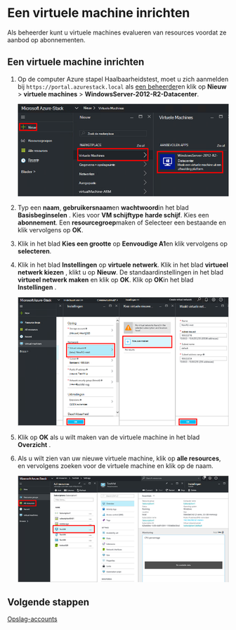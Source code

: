 <properties
    pageTitle="Inrichten van een VM Azure gestapelde (tenant) | Microsoft Azure"
    description="Informatie over het inrichten van een VM Azure gestapelde als een tenant."
    services="azure-stack"
    documentationCenter=""
    authors="ErikjeMS"
    manager="byronr"
    editor=""/>

<tags
    ms.service="azure-stack"
    ms.workload="na"
    ms.tgt_pltfrm="na"
    ms.devlang="na"
    ms.topic="get-started-article"
    ms.date="10/12/2016"
    ms.author="erikje"/>

# <a name="provision-a-virtual-machine"></a>Een virtuele machine inrichten

Als beheerder kunt u virtuele machines evalueren van resources voordat ze aanbod op abonnementen.

## <a name="provision-a-virtual-machine"></a>Een virtuele machine inrichten

1.  Op de computer Azure stapel Haalbaarheidstest, moet u zich aanmelden bij `https://portal.azurestack.local` als [een beheerder](azure-stack-connect-azure-stack.md#log-in-as-a-service-administrator)en klik op **Nieuw** > **virtuele machines** > **WindowsServer-2012-R2-Datacenter**.  

    ![](media/azure-stack-provision-vm/image01.png)

2.  Typ een **naam**, **gebruikersnaam**en **wachtwoord**in het blad **Basisbeginselen** . Kies voor **VM schijftype** **harde schijf**. Kies een **abonnement**. Een **resourcegroep**maken of Selecteer een bestaande en klik vervolgens op **OK**.  

3.  Klik in het blad **Kies een grootte** op **Eenvoudige A1**en klik vervolgens op **selecteren**.  

4.  Klik in het blad **Instellingen** op **virtuele netwerk**. Klik in het blad **virtueel netwerk kiezen** , klikt u op **Nieuw**. De standaardinstellingen in het blad **virtueel netwerk maken** en klik op **OK**. Klik op **OK**in het blad **Instellingen** .

    ![](media/azure-stack-provision-vm/image04.png)

5.  Klik op **OK** als u wilt maken van de virtuele machine in het blad **Overzicht** .  

6. Als u wilt zien van uw nieuwe virtuele machine, klik op **alle resources**, en vervolgens zoeken voor de virtuele machine en klik op de naam.

    ![](media/azure-stack-provision-vm/image06.png)

## <a name="next-steps"></a>Volgende stappen

[Opslag-accounts](azure-stack-provision-storage-account.md)
